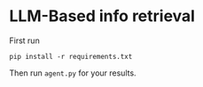 # LLM-Based info retrieval
First run 
```
pip install -r requirements.txt
```

Then run `agent.py` for your results.